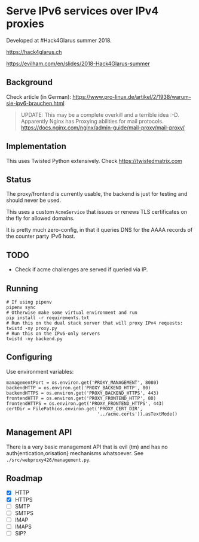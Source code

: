 # Serve IPv6 services over IPv4 proxies

Developed at #Hack4Glarus summer 2018.

https://hack4glarus.ch

https://evilham.com/en/slides/2018-Hack4Glarus-summer


## Background

Check article (in German):
https://www.pro-linux.de/artikel/2/1938/warum-sie-ipv6-brauchen.html

> UPDATE: This may be a complete overkill and a terrible idea :-D.
> Apparently Nginx has Proxying abilities for mail protocols.
> https://docs.nginx.com/nginx/admin-guide/mail-proxy/mail-proxy/

## Implementation

This uses Twisted Python extensively.
Check https://twistedmatrix.com

## Status
The proxy/frontend is currently usable, the backend is just for testing and
should never be used.

This uses a custom `AcmeService` that issues or renews TLS certificates
on the fly for allowed domains.

It is pretty much zero-config, in that it queries DNS for the AAAA records
of the counter party IPv6 host.

## TODO
* Check if acme challenges are served if queried via IP.

## Running

    # If using pipenv
    pipenv sync
    # Otherwise make some virtual environment and run
    pip install -r requirements.txt
    # Run this on the dual stack server that will proxy IPv4 requests:
    twistd -ny proxy.py
    # Run this on the IPv6-only servers
    twistd -ny backend.py

## Configuring

Use environment variables:

    managementPort = os.environ.get('PROXY_MANAGEMENT', 8080)
    backendHTTP = os.environ.get('PROXY_BACKEND_HTTP', 80)
    backendHTTPS = os.environ.get('PROXY_BACKEND_HTTPS', 443)
    frontendHTTP = os.environ.get('PROXY_FRONTEND_HTTP', 80)
    frontendHTTPS = os.environ.get('PROXY_FRONTEND_HTTPS', 443)
    certDir = FilePath(os.environ.get('PROXY_CERT_DIR',
                                      '../acme.certs')).asTextMode()

## Management API
There is a very basic management API that is evil (tm) and has no
auth{entication,orisation} mechanisms whatsoever.
See `./src/webproxy426/management.py`.

## Roadmap

- [X] HTTP
- [X] HTTPS
- [ ] SMTP
- [ ] SMTPS
- [ ] IMAP
- [ ] IMAPS
- [ ] SIP?
